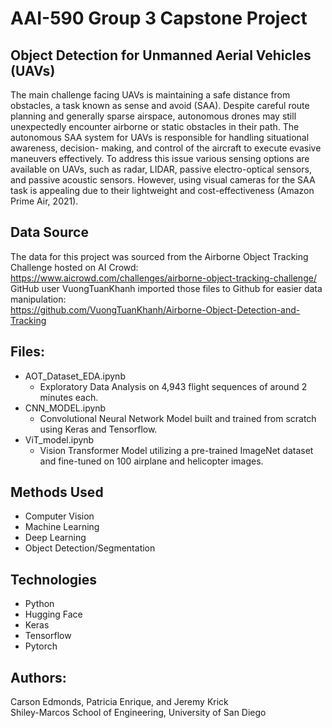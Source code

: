# AAI-590 Group 3 Capstone Project

## Object Detection for Unmanned Aerial Vehicles (UAVs)  
The main challenge facing UAVs is maintaining a safe distance from 
obstacles, a task known as sense and avoid (SAA). Despite careful route planning and generally sparse 
airspace, autonomous drones may still unexpectedly encounter airborne or static obstacles in their path. 
The autonomous SAA system for UAVs is responsible for handling situational awareness, decision-
making, and control of the aircraft to execute evasive maneuvers effectively. To address this issue 
various sensing options are available on UAVs, such as radar, LIDAR, passive electro-optical sensors, and 
passive acoustic sensors. However, using visual cameras for the SAA task is appealing due to their 
lightweight and cost-effectiveness (Amazon Prime Air, 2021). 

## Data Source  
The data for this project was sourced from the Airborne Object Tracking Challenge hosted on AI Crowd:  
https://www.aicrowd.com/challenges/airborne-object-tracking-challenge/   
GitHub user VuongTuanKhanh imported those files to Github for easier data manipulation:  
https://github.com/VuongTuanKhanh/Airborne-Object-Detection-and-Tracking  

## Files:  
* AOT_Dataset_EDA.ipynb  
  - Exploratory Data Analysis on 4,943 flight sequences of around 2 minutes each.
* CNN_MODEL.ipynb
  - Convolutional Neural Network Model built and trained from scratch using Keras and Tensorflow.  
* ViT_model.ipynb
  - Vision Transformer Model utilizing a pre-trained ImageNet dataset and fine-tuned on 100 airplane and helicopter images.  

## Methods Used
* Computer Vision
* Machine Learning
* Deep Learning
* Object Detection/Segmentation

## Technologies
* Python
* Hugging Face
* Keras
* Tensorflow
* Pytorch

## Authors:
Carson Edmonds, Patricia Enrique, and Jeremy Krick  
Shiley-Marcos School of Engineering, University of San Diego

